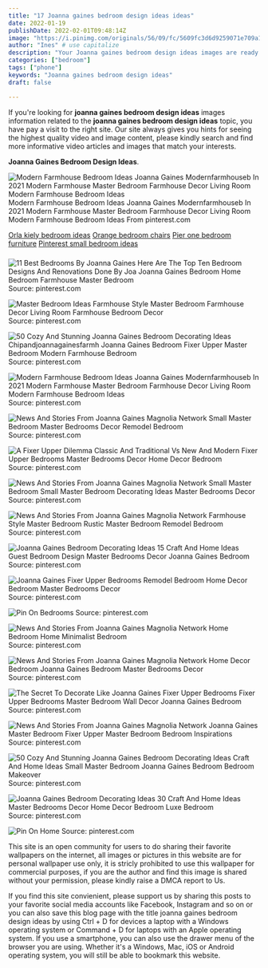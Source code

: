 ```yaml
---
title: "17 Joanna gaines bedroom design ideas ideas"
date: 2022-01-19
publishDate: 2022-02-01T09:48:14Z
image: "https://i.pinimg.com/originals/56/09/fc/5609fc3d6d9259071e709a16b6e7b56b.jpg"
author: "Ines" # use capitalize
description: "Your Joanna gaines bedroom design ideas images are ready. Joanna gaines bedroom design ideas are a topic that is being searched for and liked by netizens now. You can Download the Joanna gaines bedroom design ideas files here. Find and Download all free photos."
categories: ["bedroom"]
tags: ["phone"]
keywords: "Joanna gaines bedroom design ideas"
draft: false

---
```


If you're looking for **joanna gaines bedroom design ideas** images information related to the **joanna gaines bedroom design ideas** topic, you have pay a visit to the right  site.  Our site always  gives you  hints  for seeing  the highest  quality video and image  content, please kindly search and find more informative video articles and images  that match your interests.

**Joanna Gaines Bedroom Design Ideas**. 

![Modern Farmhouse Bedroom Ideas Joanna Gaines Modernfarmhouseb In 2021 Modern Farmhouse Master Bedroom Farmhouse Decor Living Room Modern Farmhouse Bedroom Ideas](https://i.pinimg.com/originals/2b/5c/57/2b5c5732d4c3240fa5323c6ab5696cc4.jpg "Modern Farmhouse Bedroom Ideas Joanna Gaines Modernfarmhouseb In 2021 Modern Farmhouse Master Bedroom Farmhouse Decor Living Room Modern Farmhouse Bedroom Ideas")
Modern Farmhouse Bedroom Ideas Joanna Gaines Modernfarmhouseb In 2021 Modern Farmhouse Master Bedroom Farmhouse Decor Living Room Modern Farmhouse Bedroom Ideas From pinterest.com

[Orla kiely bedroom ideas](/orla-kiely-bedroom-ideas/)
[Orange bedroom chairs](/orange-bedroom-chairs/)
[Pier one bedroom furniture](/pier-one-bedroom-furniture/)
[Pinterest small bedroom ideas](/pinterest-small-bedroom-ideas/)



### 

 


![11 Best Bedrooms By Joanna Gaines Here Are The Top Ten Bedroom Designs And Renovations Done By Joa Joanna Gaines Bedroom Home Bedroom Farmhouse Master Bedroom](https://i.pinimg.com/564x/89/22/44/8922449352fca8b77c7a27c6e126b37d.jpg "11 Best Bedrooms By Joanna Gaines Here Are The Top Ten Bedroom Designs And Renovations Done By Joa Joanna Gaines Bedroom Home Bedroom Farmhouse Master Bedroom")
Source: pinterest.com

 

![Master Bedroom Ideas Farmhouse Style Master Bedroom Farmhouse Decor Living Room Farmhouse Bedroom Decor](https://i.pinimg.com/564x/70/b0/e9/70b0e91d719c0a3dfd92f9332e2ee75c.jpg "Master Bedroom Ideas Farmhouse Style Master Bedroom Farmhouse Decor Living Room Farmhouse Bedroom Decor")
Source: pinterest.com

 

![50 Cozy And Stunning Joanna Gaines Bedroom Decorating Ideas Chipandjoannagainesfarmh Joanna Gaines Bedroom Fixer Upper Master Bedroom Modern Farmhouse Bedroom](https://i.pinimg.com/originals/58/49/68/584968b9fda2e63059abdd4e6cdde58f.jpg "50 Cozy And Stunning Joanna Gaines Bedroom Decorating Ideas Chipandjoannagainesfarmh Joanna Gaines Bedroom Fixer Upper Master Bedroom Modern Farmhouse Bedroom")
Source: pinterest.com

 

![Modern Farmhouse Bedroom Ideas Joanna Gaines Modernfarmhouseb In 2021 Modern Farmhouse Master Bedroom Farmhouse Decor Living Room Modern Farmhouse Bedroom Ideas](https://i.pinimg.com/originals/2b/5c/57/2b5c5732d4c3240fa5323c6ab5696cc4.jpg "Modern Farmhouse Bedroom Ideas Joanna Gaines Modernfarmhouseb In 2021 Modern Farmhouse Master Bedroom Farmhouse Decor Living Room Modern Farmhouse Bedroom Ideas")
Source: pinterest.com

 

![News And Stories From Joanna Gaines Magnolia Network Small Master Bedroom Master Bedrooms Decor Remodel Bedroom](https://i.pinimg.com/originals/dd/af/df/ddafdf566999897eef0a784b07e3b1d8.jpg "News And Stories From Joanna Gaines Magnolia Network Small Master Bedroom Master Bedrooms Decor Remodel Bedroom")
Source: pinterest.com

 

![A Fixer Upper Dilemma Classic And Traditional Vs New And Modern Fixer Upper Bedrooms Master Bedrooms Decor Home Decor Bedroom](https://i.pinimg.com/736x/13/e7/6a/13e76a9362cb68522fc3f4f22523f292--fixer-upper-bedrooms-fixer-upper-master-bedroom.jpg "A Fixer Upper Dilemma Classic And Traditional Vs New And Modern Fixer Upper Bedrooms Master Bedrooms Decor Home Decor Bedroom")
Source: pinterest.com

 

![News And Stories From Joanna Gaines Magnolia Network Small Master Bedroom Small Master Bedroom Decorating Ideas Master Bedrooms Decor](https://i.pinimg.com/originals/86/ab/78/86ab782e41b5647c4c13023c60ee7956.jpg "News And Stories From Joanna Gaines Magnolia Network Small Master Bedroom Small Master Bedroom Decorating Ideas Master Bedrooms Decor")
Source: pinterest.com

 

![News And Stories From Joanna Gaines Magnolia Network Farmhouse Style Master Bedroom Rustic Master Bedroom Remodel Bedroom](https://i.pinimg.com/originals/dd/6f/63/dd6f63ea755d2f2fc557bc515d1cb4c3.jpg "News And Stories From Joanna Gaines Magnolia Network Farmhouse Style Master Bedroom Rustic Master Bedroom Remodel Bedroom")
Source: pinterest.com

 

![Joanna Gaines Bedroom Decorating Ideas 15 Craft And Home Ideas Guest Bedroom Design Master Bedrooms Decor Joanna Gaines Bedroom](https://i.pinimg.com/originals/0e/92/22/0e9222fa7b2a80e059d38fe2bb009471.jpg "Joanna Gaines Bedroom Decorating Ideas 15 Craft And Home Ideas Guest Bedroom Design Master Bedrooms Decor Joanna Gaines Bedroom")
Source: pinterest.com

 

![Joanna Gaines Fixer Upper Bedrooms Remodel Bedroom Home Decor Bedroom Master Bedrooms Decor](https://i.pinimg.com/originals/ac/6f/98/ac6f98bc7e8f8c25fcc7f3e83323a18f.jpg "Joanna Gaines Fixer Upper Bedrooms Remodel Bedroom Home Decor Bedroom Master Bedrooms Decor")
Source: pinterest.com

 

![Pin On Bedrooms](https://i.pinimg.com/originals/53/bf/22/53bf229f4dc39781341a294836052dba.jpg "Pin On Bedrooms")
Source: pinterest.com

 

![News And Stories From Joanna Gaines Magnolia Network Home Bedroom Home Minimalist Bedroom](https://i.pinimg.com/originals/57/68/1a/57681a1c3a55d5ec27a1aa9a05afcc5e.jpg "News And Stories From Joanna Gaines Magnolia Network Home Bedroom Home Minimalist Bedroom")
Source: pinterest.com

 

![News And Stories From Joanna Gaines Magnolia Network Home Decor Bedroom Joanna Gaines Bedroom Master Bedrooms Decor](https://i.pinimg.com/originals/23/45/d5/2345d51c394cff85c924119dad3aae61.jpg "News And Stories From Joanna Gaines Magnolia Network Home Decor Bedroom Joanna Gaines Bedroom Master Bedrooms Decor")
Source: pinterest.com

 

![The Secret To Decorate Like Joanna Gaines Fixer Upper Bedrooms Fixer Upper Bedrooms Master Bedroom Wall Decor Joanna Gaines Bedroom](https://i.pinimg.com/236x/ba/22/78/ba22783d1d5d323cb765043ffbbe40d3.jpg "The Secret To Decorate Like Joanna Gaines Fixer Upper Bedrooms Fixer Upper Bedrooms Master Bedroom Wall Decor Joanna Gaines Bedroom")
Source: pinterest.com

 

![News And Stories From Joanna Gaines Magnolia Network Joanna Gaines Master Bedroom Fixer Upper Master Bedroom Bedroom Inspirations](https://i.pinimg.com/originals/4d/8a/63/4d8a63e5687eca1ad11dea96d740969e.jpg "News And Stories From Joanna Gaines Magnolia Network Joanna Gaines Master Bedroom Fixer Upper Master Bedroom Bedroom Inspirations")
Source: pinterest.com

 

![50 Cozy And Stunning Joanna Gaines Bedroom Decorating Ideas Craft And Home Ideas Small Master Bedroom Joanna Gaines Bedroom Bedroom Makeover](https://i.pinimg.com/736x/5c/28/ee/5c28eeff8c8e01bd46ae65f3b754e895.jpg "50 Cozy And Stunning Joanna Gaines Bedroom Decorating Ideas Craft And Home Ideas Small Master Bedroom Joanna Gaines Bedroom Bedroom Makeover")
Source: pinterest.com

 

![Joanna Gaines Bedroom Decorating Ideas 30 Craft And Home Ideas Master Bedrooms Decor Home Decor Bedroom Luxe Bedroom](https://i.pinimg.com/736x/31/b9/1d/31b91dbbd84f7addb6e792b7ef6537b3.jpg "Joanna Gaines Bedroom Decorating Ideas 30 Craft And Home Ideas Master Bedrooms Decor Home Decor Bedroom Luxe Bedroom")
Source: pinterest.com

 

![Pin On Home](https://i.pinimg.com/originals/56/09/fc/5609fc3d6d9259071e709a16b6e7b56b.jpg "Pin On Home")
Source: pinterest.com

 

This site is an open community for users to do sharing their favorite wallpapers on the internet, all images or pictures in this website are for personal wallpaper use only, it is stricly prohibited to use this wallpaper for commercial purposes, if you are the author and find this image is shared without your permission, please kindly raise a DMCA report to Us.

If you find this site convienient, please support us by sharing this posts to your favorite social media accounts like Facebook, Instagram and so on or you can also save this blog page with the title joanna gaines bedroom design ideas by using Ctrl + D for devices a laptop with a Windows operating system or Command + D for laptops with an Apple operating system. If you use a smartphone, you can also use the drawer menu of the browser you are using. Whether it's a Windows, Mac, iOS or Android operating system, you will still be able to bookmark this website.
